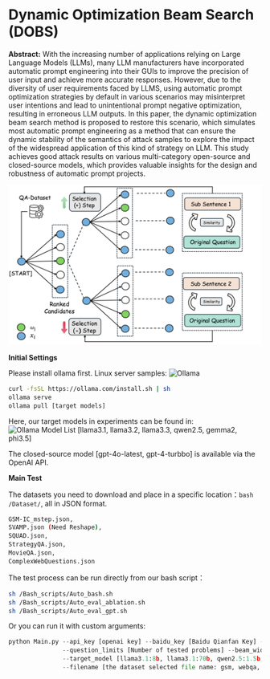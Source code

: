 # Dynamic Optimization Beam Search (DOBS)

**Abstract:**  With the increasing number of applications relying on Large Language Models (LLMs), many LLM manufacturers have incorporated automatic prompt engineering into their GUIs to improve the precision of user input and achieve more accurate responses. However, due to the diversity of user requirements faced by LLMS, using automatic prompt optimization strategies by default in various scenarios may misinterpret user intentions and lead to unintentional prompt negative optimization, resulting in erroneous LLM outputs. In this paper, the dynamic optimization beam search method is proposed to restore this scenario, which simulates most automatic prompt engineering as a method that can ensure the dynamic stability of the semantics of attack samples to explore the impact of the widespread application of this kind of strategy on LLM. This study achieves good attack results on various multi-category open-source and closed-source models, which provides valuable insights for the design and robustness of automatic prompt projects.

![The core of dynamic optimization beam search.](Workflow.png)

**Initial Settings**

Please install ollama first. Linux server samples: ![Ollama](https://ollama.com/download/linux)

```bash
curl -fsSL https://ollama.com/install.sh | sh
ollama serve
ollama pull [target models] 
```

Here, our target models in experiments can be found in: ![Ollama Model List](https://ollama.com/search)
[llama3.1, llama3.2, llama3.3, qwen2.5, gemma2, phi3.5]

The closed-source model [gpt-4o-latest, gpt-4-turbbo] is available via the OpenAI API.

**Main Test**

The datasets you need to download and place in a specific location：```bash /Dataset/```, all in JSON format.
```bash
GSM-IC_mstep.json,
SVAMP.json (Need Reshape),
SQUAD.json,
StrategyQA.json,
MovieQA.json,
ComplexWebQuestions.json
```
The test process can be run directly from our bash script：

```bash
sh /Bash_scripts/Auto_bash.sh
sh /Bash_scripts/Auto_eval_ablation.sh
sh /Bash_scripts/Auto_eval_gpt.sh
```
Or you can run it with custom arguments:

```python
python Main.py --api_key [openai key] --baidu_key [Baidu Qianfan Key] --gemini_key [Google Gemini Key]
               --question_limits [Number of tested problems] --beam_width [the max beam width] --tokenizer [tokenizer] --embedding_model [The detailed BERT type.]
               --target_model [llama3.1:8b, llama3.1:70b, qwen2.5:1.5b, qwen2.5:3b, qwen2.5:7b, qwen2.5:14b, gemma2:2b, gemma2:9b, phi3.5:3.8b, ...]
               --filename [the dataset selected file name: gsm, webqa, movqa, compx, ....]
```
























